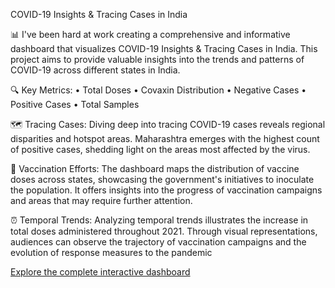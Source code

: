 COVID-19 Insights & Tracing Cases in India

📊 I've been hard at work creating a comprehensive and informative dashboard that visualizes COVID-19 Insights & Tracing Cases in India. This project aims to provide valuable insights into the trends and patterns of COVID-19 across different states in India.

🔍 Key Metrics:
•	Total Doses
•	Covaxin Distribution
•	Negative Cases
•	Positive Cases
•	Total Samples

🗺️ Tracing Cases: Diving deep into tracing COVID-19 cases reveals regional disparities and hotspot areas. Maharashtra emerges with the highest count of positive cases, shedding light on the areas most affected by the virus.

💉 Vaccination Efforts: The dashboard maps the distribution of vaccine doses across states, showcasing the government's initiatives to inoculate the population. It offers insights into the progress of vaccination campaigns and areas that may require further attention.

⏰ Temporal Trends: Analyzing temporal trends illustrates the increase in total doses administered throughout 2021. Through visual representations, audiences can observe the trajectory of vaccination campaigns and the evolution of response measures to the pandemic


[Explore the complete interactive dashboard](https://www.linkedin.com/posts/mohmed-nabil_powerbi-dataanalysis-dataanalysis-activity-7172503952960307200-Usm7?utm_source=share&utm_medium=member_desktop)
